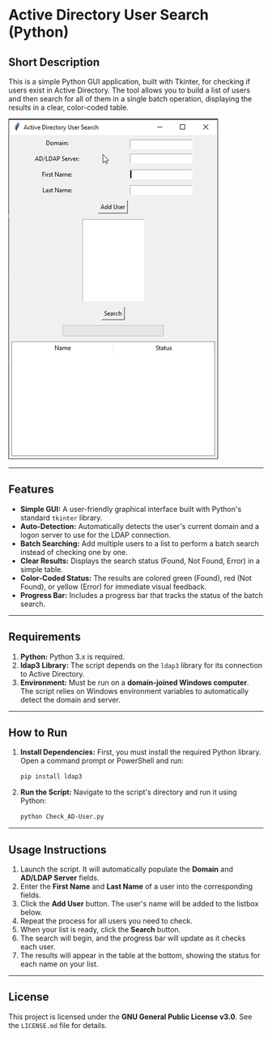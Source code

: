 # Active Directory User Search (Python)

## Short Description

This is a simple Python GUI application, built with Tkinter, for checking if users exist in Active Directory. The tool allows you to build a list of users and then search for all of them in a single batch operation, displaying the results in a clear, color-coded table.

![Screenshot of the Active Directory User Search tool](Active_Directory_User_Search.png)

---

## Features

* **Simple GUI:** A user-friendly graphical interface built with Python's standard `tkinter` library.
* **Auto-Detection:** Automatically detects the user's current domain and a logon server to use for the LDAP connection.
* **Batch Searching:** Add multiple users to a list to perform a batch search instead of checking one by one.
* **Clear Results:** Displays the search status (Found, Not Found, Error) in a simple table.
* **Color-Coded Status:** The results are colored green (Found), red (Not Found), or yellow (Error) for immediate visual feedback.
* **Progress Bar:** Includes a progress bar that tracks the status of the batch search.

---

## Requirements

1.  **Python:** Python 3.x is required.
2.  **ldap3 Library:** The script depends on the `ldap3` library for its connection to Active Directory.
3.  **Environment:** Must be run on a **domain-joined Windows computer**. The script relies on Windows environment variables to automatically detect the domain and server.

---

## How to Run

1.  **Install Dependencies:** First, you must install the required Python library. Open a command prompt or PowerShell and run:
    ```bash
    pip install ldap3
    ```
2.  **Run the Script:** Navigate to the script's directory and run it using Python:
    ```bash
    python Check_AD-User.py
    ```

---

## Usage Instructions

1.  Launch the script. It will automatically populate the **Domain** and **AD/LDAP Server** fields.
2.  Enter the **First Name** and **Last Name** of a user into the corresponding fields.
3.  Click the **Add User** button. The user's name will be added to the listbox below.
4.  Repeat the process for all users you need to check.
5.  When your list is ready, click the **Search** button.
6.  The search will begin, and the progress bar will update as it checks each user.
7.  The results will appear in the table at the bottom, showing the status for each name on your list.

---

## License

This project is licensed under the **GNU General Public License v3.0**. See the `LICENSE.md` file for details.
